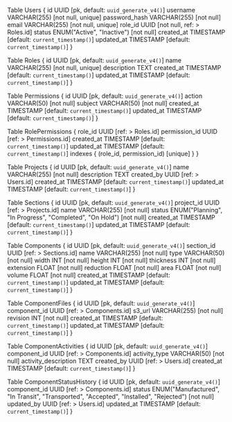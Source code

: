 Table Users {
  id UUID [pk, default: `uuid_generate_v4()`]
  username VARCHAR(255) [not null, unique]
  password_hash VARCHAR(255) [not null]
  email VARCHAR(255) [not null, unique]
  role_id UUID [not null, ref: > Roles.id]
  status ENUM("Active", "Inactive") [not null]
  created_at TIMESTAMP [default: `current_timestamp()`]
  updated_at TIMESTAMP [default: `current_timestamp()`]
}

Table Roles {
  id UUID [pk, default: `uuid_generate_v4()`]
  name VARCHAR(255) [not null, unique]
  description TEXT
  created_at TIMESTAMP [default: `current_timestamp()`]
  updated_at TIMESTAMP [default: `current_timestamp()`]
}

Table Permissions {
  id UUID [pk, default: `uuid_generate_v4()`]
  action VARCHAR(50) [not null]
  subject VARCHAR(50) [not null]
  created_at TIMESTAMP [default: `current_timestamp()`]
  updated_at TIMESTAMP [default: `current_timestamp()`]
}

Table RolePermissions {
  role_id UUID [ref: > Roles.id]
  permission_id UUID [ref: > Permissions.id]
  created_at TIMESTAMP [default: `current_timestamp()`]
  updated_at TIMESTAMP [default: `current_timestamp()`]
  indexes {
    (role_id, permission_id) [unique]
  }
}

Table Projects {
  id UUID [pk, default: `uuid_generate_v4()`]
  name VARCHAR(255) [not null]
  description TEXT
  created_by UUID [ref: > Users.id]
  created_at TIMESTAMP [default: `current_timestamp()`]
  updated_at TIMESTAMP [default: `current_timestamp()`]
}

Table Sections {
  id UUID [pk, default: `uuid_generate_v4()`]
  project_id UUID [ref: > Projects.id]
  name VARCHAR(255) [not null]
  status ENUM("Planning", "In Progress", "Completed", "On Hold") [not null]
  created_at TIMESTAMP [default: `current_timestamp()`]
  updated_at TIMESTAMP [default: `current_timestamp()`]
}

Table Components {
  id UUID [pk, default: `uuid_generate_v4()`]
  section_id UUID [ref: > Sections.id]
  name VARCHAR(255) [not null]
  type VARCHAR(50) [not null]
  width INT [not null]
  height INT [not null]
  thickness INT [not null]
  extension FLOAT [not null]
  reduction FLOAT [not null]
  area FLOAT [not null]
  volume FLOAT [not null]
  created_at TIMESTAMP [default: `current_timestamp()`]
  updated_at TIMESTAMP [default: `current_timestamp()`]
}

Table ComponentFiles {
  id UUID [pk, default: `uuid_generate_v4()`]
  component_id UUID [ref: > Components.id]
  s3_url VARCHAR(255) [not null]
  revision INT [not null]
  created_at TIMESTAMP [default: `current_timestamp()`]
  updated_at TIMESTAMP [default: `current_timestamp()`]
}

Table ComponentActivities {
  id UUID [pk, default: `uuid_generate_v4()`]
  component_id UUID [ref: > Components.id]
  activity_type VARCHAR(50) [not null]
  activity_description TEXT
  created_by UUID [ref: > Users.id]
  created_at TIMESTAMP [default: `current_timestamp()`]
}

Table ComponentStatusHistory {
  id UUID [pk, default: `uuid_generate_v4()`]
  component_id UUID [ref: > Components.id]
  status ENUM("Manufactured", "In Transit", "Transported", "Accepted", "Installed", "Rejected") [not null]
  updated_by UUID [ref: > Users.id]
  updated_at TIMESTAMP [default: `current_timestamp()`]
}
